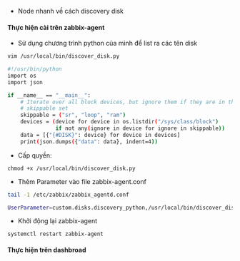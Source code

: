 - Node nhanh về cách discovery disk 

#### Thực hiện cài trên zabbix-agent

- Sử dụng chương trình python của mình để list ra các tên disk

```sh
vim /usr/local/bin/discover_disk.py

#!/usr/bin/python
import os
import json

if __name__ == "__main__":
    # Iterate over all block devices, but ignore them if they are in the
    # skippable set
    skippable = ("sr", "loop", "ram")
    devices = (device for device in os.listdir("/sys/class/block")
               if not any(ignore in device for ignore in skippable))
    data = [{"{#DISK}": device} for device in devices]
    print(json.dumps({"data": data}, indent=4))
```

- Cấp quyền: 

```chmod +x /usr/local/bin/discover_disk.py```

- Thêm Parameter vào file zabbix-agent.conf 

```sh
tail -1 /etc/zabbix/zabbix_agentd.conf

UserParameter=custom.disks.discovery_python,/usr/local/bin/discover_disk.py
```

- Khởi động lại zabbix-agent 

```systemctl restart zabbix-agent```

#### Thực hiện trên dashbroad 



